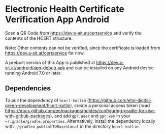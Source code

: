 # Electronic Health Certificate Verification App Android

Scan a QR Code from <https://dev.a-sit.at/certservice> and verify the contents of the HCERT structure.

Note: Other contents can not be verified, since the certificate is loaded from <https://dev.a-sit.at/certservice> for now.

A prebuilt version of this App is published at <https://dev.a-sit.at/android/app-debug.apk> and can be installed on any Android device running Android 7.0 or later.

## Dependencies

To pull the dependency of `hcert-kotlin` (<https://github.com/ehn-digital-green-development/hcert-kotlin>), create a personal access token (read <https://docs.github.com/en/packages/guides/configuring-gradle-for-use-with-github-packages>), and add `gpr.user` and `gpr.key` in your `~/.gradle/gradle.properties`. Alternatively, install the dependency locally with `./gradlew publishToMavenLocal` in the directory `hcert-kotlin`.

